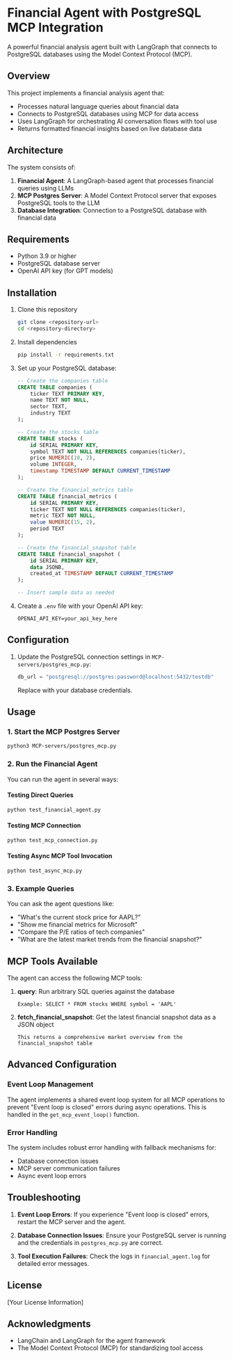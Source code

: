 # Financial Agent with PostgreSQL MCP Integration

A powerful financial analysis agent built with LangGraph that connects to PostgreSQL databases using the Model Context Protocol (MCP).

## Overview

This project implements a financial analysis agent that:

- Processes natural language queries about financial data
- Connects to PostgreSQL databases using MCP for data access
- Uses LangGraph for orchestrating AI conversation flows with tool use
- Returns formatted financial insights based on live database data

## Architecture

The system consists of:

1. **Financial Agent**: A LangGraph-based agent that processes financial queries using LLMs
2. **MCP Postgres Server**: A Model Context Protocol server that exposes PostgreSQL tools to the LLM
3. **Database Integration**: Connection to a PostgreSQL database with financial data

## Requirements

- Python 3.9 or higher
- PostgreSQL database server
- OpenAI API key (for GPT models)

## Installation

1. Clone this repository
   ```bash
   git clone <repository-url>
   cd <repository-directory>
   ```

2. Install dependencies
   ```bash
   pip install -r requirements.txt
   ```

3. Set up your PostgreSQL database:
   ```sql
   -- Create the companies table
   CREATE TABLE companies (
       ticker TEXT PRIMARY KEY,
       name TEXT NOT NULL,
       sector TEXT,
       industry TEXT
   );

   -- Create the stocks table
   CREATE TABLE stocks (
       id SERIAL PRIMARY KEY,
       symbol TEXT NOT NULL REFERENCES companies(ticker),
       price NUMERIC(10, 2),
       volume INTEGER,
       timestamp TIMESTAMP DEFAULT CURRENT_TIMESTAMP
   );

   -- Create the financial_metrics table
   CREATE TABLE financial_metrics (
       id SERIAL PRIMARY KEY,
       ticker TEXT NOT NULL REFERENCES companies(ticker),
       metric TEXT NOT NULL,
       value NUMERIC(15, 2),
       period TEXT
   );

   -- Create the financial_snapshot table
   CREATE TABLE financial_snapshot (
       id SERIAL PRIMARY KEY,
       data JSONB,
       created_at TIMESTAMP DEFAULT CURRENT_TIMESTAMP
   );

   -- Insert sample data as needed
   ```

4. Create a `.env` file with your OpenAI API key:
   ```
   OPENAI_API_KEY=your_api_key_here
   ```

## Configuration

1. Update the PostgreSQL connection settings in `MCP-servers/postgres_mcp.py`:
   ```python
   db_url = "postgresql://postgres:password@localhost:5432/testdb"
   ```
   Replace with your database credentials.

## Usage

### 1. Start the MCP Postgres Server

```bash
python3 MCP-servers/postgres_mcp.py
```

### 2. Run the Financial Agent

You can run the agent in several ways:

#### Testing Direct Queries

```bash
python test_financial_agent.py
```

#### Testing MCP Connection

```bash
python test_mcp_connection.py
```

#### Testing Async MCP Tool Invocation

```bash
python test_async_mcp.py
```

### 3. Example Queries

You can ask the agent questions like:

- "What's the current stock price for AAPL?"
- "Show me financial metrics for Microsoft"
- "Compare the P/E ratios of tech companies"
- "What are the latest market trends from the financial snapshot?"

## MCP Tools Available

The agent can access the following MCP tools:

1. **query**: Run arbitrary SQL queries against the database
   ```
   Example: SELECT * FROM stocks WHERE symbol = 'AAPL'
   ```

2. **fetch_financial_snapshot**: Get the latest financial snapshot data as a JSON object
   ```
   This returns a comprehensive market overview from the financial_snapshot table
   ```

## Advanced Configuration

### Event Loop Management

The agent implements a shared event loop system for all MCP operations to prevent "Event loop is closed" errors during async operations. This is handled in the `get_mcp_event_loop()` function.

### Error Handling

The system includes robust error handling with fallback mechanisms for:
- Database connection issues
- MCP server communication failures
- Async event loop errors

## Troubleshooting

1. **Event Loop Errors**: If you experience "Event loop is closed" errors, restart the MCP server and the agent.

2. **Database Connection Issues**: Ensure your PostgreSQL server is running and the credentials in `postgres_mcp.py` are correct.

3. **Tool Execution Failures**: Check the logs in `financial_agent.log` for detailed error messages.

## License

[Your License Information]

## Acknowledgments

- LangChain and LangGraph for the agent framework
- The Model Context Protocol (MCP) for standardizing tool access 